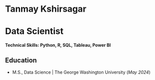 # Tanmay Kshirsagar

# Data Scientist

#### Technical Skills: Python, R, SQL, Tableau, Power BI

## Education
- M.S., Data Science | The George Washington University (_May 2024_)

